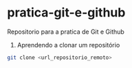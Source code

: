 # pratica-git-e-github
Repositorio para a pratica de Git e Github

1. Aprendendo a clonar um repositório

```bash
git clone <url_repositorio_remoto>
``` 
